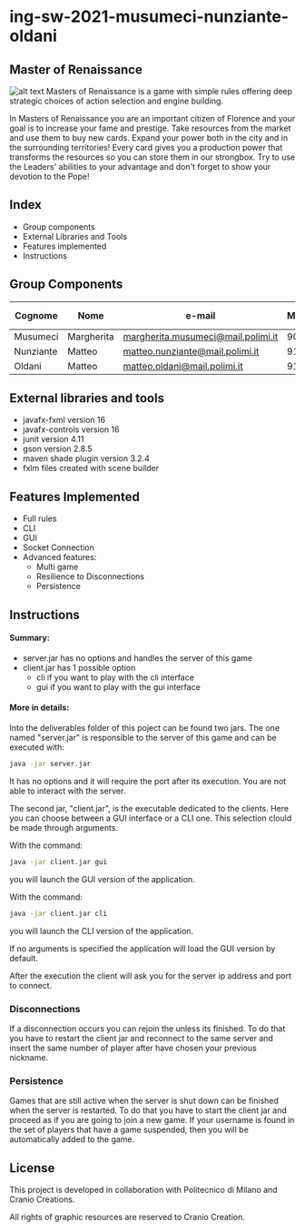 # ing-sw-2021-musumeci-nunziante-oldani
## Master of Renaissance
![alt text](https://github.com/matteoldani/ing-sw-2021-musumeci-nunziante-oldani/blob/master/src/main/resources/images/backgrounds/title.png?raw=true)
Masters of Renaissance is a game with simple rules offering deep strategic choices of action selection and engine building.

In Masters of Renaissance you are an important citizen of Florence and your goal is to increase your fame and prestige. Take resources from the market and use them to buy new cards. Expand your power both in the city and in the surrounding territories! Every card gives you a production power that transforms the resources so you can store them in our strongbox. Try to use the Leaders' abilities to your advantage and don't forget to show your devotion to the Pope!

## Index

- Group components
- External Libraries and Tools
- Features implemented
- Instructions


## Group Components

| Cognome | Nome | e-mail | Matricola | Codice Persona
| ------ | ------ |----- |----- |----- |
| Musumeci | Margherita| margherita.musumeci@mail.polimi.it| 907435| 10600069
| Nunziante |  Matteo| matteo.nunziante@mail.polimi.it | 913670 | 10670132
| Oldani |Matteo| matteo.oldani@mail.polimi.it  | 910756 | 10620207

## External libraries and tools

- javafx-fxml version 16
- javafx-controls version 16
- junit version 4.11
- gson version 2.8.5
- maven shade plugin version 3.2.4
- fxlm files created with scene builder

## Features Implemented

- Full rules
- CLI
- GUI
- Socket Connection
- Advanced features:
    - Multi game
    - Resilience to Disconnections
    - Persistence

## Instructions

#### Summary:
- server.jar has no options and handles the server of this game
- client.jar has 1 possible option
    - cli if you want to play with the cli interface
    - gui if you want to play with the gui interface

#### More in details:

Into the deliverables folder of this poject can be found two jars.
The one named "server.jar" is responsible to the server of this game and can be executed with:

```sh
java -jar server.jar
```
It has no options and it will require the port after its execution. You are not able to interact with the server.

The second jar, "client.jar", is the executable dedicated to the clients. Here you can choose between a GUI interface or a CLI one. This selection clould be made through arguments.

With the command:
```sh
java -jar client.jar gui
```
you will launch the GUI version of the application.

With the command:
```sh
java -jar client.jar cli
```
you will launch the CLI version of the application.

If no arguments is specified the application will load the GUI version by default.

After the execution the client will ask you for the server ip address and port to connect.

### Disconnections
If a disconnection occurs you can rejoin the unless its finished. To do that you have to restart the client jar and reconnect to the same server and insert the same number of player after have chosen your previous nickname.

### Persistence
Games that are still active when the server is shut down can be finished when the server is restarted. To do that you have to
start the client jar and proceed as if you are going to join a new game. If your username is found in the set of players that
have a game suspended, then you will be automatically added to the game.

## License

This project is developed in collaboration with Politecnico di Milano and Cranio Creations.

All rights of graphic resources are reserved to Cranio Creation.
